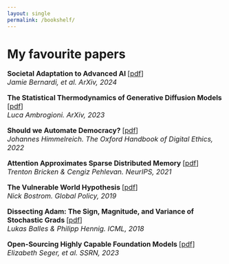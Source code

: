 ```yaml
---
layout: single
permalink: /bookshelf/
---
```

<h1>My favourite papers</h1>
<p style="font-size: 16px;"><b>Societal Adaptation to Advanced AI </b>[<a href="https://arxiv.org/pdf/2405.10295">pdf</a>]<br>
<em>Jamie Bernardi, et al. ArXiv, 2024</em><br>

<p style="font-size: 16px;"><b>The Statistical Thermodynamics of Generative Diffusion Models </b>[<a href="https://arxiv.org/pdf/2310.17467.pdf#:~:text=Using%20this%20reformulation%2C%20we%20show,condition%20in%20the%20generative%20dynamics.">pdf</a>]<br>
<em>Luca Ambrogioni. ArXiv, 2023</em><br>

<p style="font-size: 16px;"><b>Should we Automate Democracy? </b>[<a href="https://johanneshimmelreich.net/papers/automate-democracy.pdf">pdf</a>]<br>
<em>Johannes Himmelreich. The Oxford Handbook of Digital Ethics, 2022</em><br>

<p style="font-size: 16px;"><b>Attention Approximates Sparse Distributed Memory </b> [<a href="https://arxiv.org/pdf/2111.05498.pdf">pdf</a>]<br>
<em>Trenton Bricken & Cengiz Pehlevan. NeurIPS, 2021</em><br>

<p style="font-size: 16px;"><b>The Vulnerable World Hypothesis </b>[<a href="https://nickbostrom.com/papers/vulnerable.pdf">pdf</a>]<br>
<em>Nick Bostrom. Global Policy, 2019</em><br>

<p style="font-size: 16px;"><b>Dissecting Adam: The Sign, Magnitude, and Variance of Stochastic Grads </b>[<a href="https://arxiv.org/pdf/1705.07774.pdf">pdf</a>]<br>
<em>Lukas Balles & Philipp Hennig. ICML, 2018</em><br>

<p style="font-size: 16px;"><b>Open-Sourcing Highly Capable Foundation Models </b> [<a href="https://cdn.governance.ai/Open-Sourcing_Highly_Capable_Foundation_Models_2023_GovAI.pdf">pdf</a>]<br>
<em>Elizabeth Seger, et al. SSRN, 2023</em><br>
